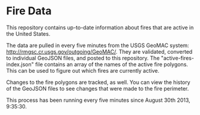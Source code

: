 # Fire Data

This repository contains up-to-date information about fires that are active in the United States.

The data are pulled in every five minutes from the USGS GeoMAC system: http://rmgsc.cr.usgs.gov/outgoing/GeoMAC/. They are validated, converted to individual GeoJSON files, and posted to this repository. The "active-fires-index.json" file contains an array of the names of the active fire polygons. This can be used to figure out which fires are currently active.

Changes to the fire polygons are tracked, as well. You can view the history of the GeoJSON files to see changes that were made to the fire perimeter.

This process has been running every five minutes since August 30th 2013, 9:35:30.